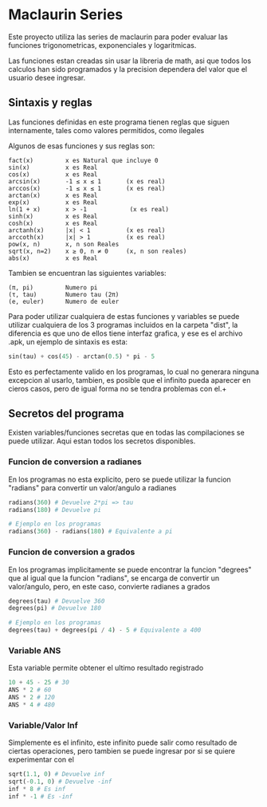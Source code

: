 # Maclaurin Series #
Este proyecto utiliza las series de maclaurin para poder evaluar las funciones trigonometricas, exponenciales y logaritmicas.

Las funciones estan creadas sin usar la libreria de math, asi que todos los calculos han sido programados y la precision dependera del valor que el usuario desee ingresar.

## Sintaxis y reglas
Las funciones definidas en este programa tienen reglas que siguen internamente, tales como valores permitidos, como ilegales

Algunos de esas funciones y sus reglas son:
```
fact(x)         x es Natural que incluye 0
sin(x)          x es Real
cos(x)          x es Real
arcsin(x)       -1 ≤ x ≤ 1       (x es real)
arccos(x)       -1 ≤ x ≤ 1       (x es real)
arctan(x)       x es Real
exp(x)          x es Real
ln(1 + x)       x > -1            (x es real)
sinh(x)         x es Real
cosh(x)         x es Real
arctanh(x)      |x| < 1          (x es real)
arccoth(x)      |x| > 1          (x es real)
pow(x, n)       x, n son Reales
sqrt(x, n=2)    x ≥ 0, n ≠ 0     (x, n son reales)
abs(x)          x es Real
```

Tambien se encuentran las siguientes variables:
```
(π, pi)         Numero pi
(τ, tau)        Numero tau (2π)
(e, euler)      Numero de euler
```

Para poder utilizar cualquiera de estas funciones y variables se puede utilizar cualquiera de los 3 programas incluidos en la carpeta "dist", la diferencia es que uno de ellos tiene interfaz grafica, y ese es el archivo .apk, un ejemplo de sintaxis es esta:

```python
sin(tau) + cos(45) - arctan(0.5) * pi - 5 
```

Esto es perfectamente valido en los programas, lo cual no generara ninguna excepcion al usarlo, tambien, es posible que el infinito pueda aparecer en cieros casos, pero de igual forma no se tendra problemas con el.+

## Secretos del programa
Existen variables/funciones secretas que en todas las compilaciones se puede utilizar. Aqui estan todos los secretos disponibles.

### Funcion de conversion a radianes
En los programas no esta explicito, pero se puede utilizar la funcion "radians" para convertir un valor/angulo a radianes

```python
radians(360) # Devuelve 2*pi => tau
radians(180) # Devuelve pi

# Ejemplo en los programas
radians(360) - radians(180) # Equivalente a pi 
```

### Funcion de conversion a grados
En los programas implicitamente se puede encontrar la funcion "degrees" que al igual que la funcion "radians", se encarga de convertir un valor/angulo, pero, en este caso, convierte radianes a grados

```python
degrees(tau) # Devuelve 360
degrees(pi) # Devuelve 180

# Ejemplo en los programas
degrees(tau) + degrees(pi / 4) - 5 # Equivalente a 400
```

### Variable ANS
Esta variable permite obtener el ultimo resultado registrado

```python
10 + 45 - 25 # 30
ANS * 2 # 60
ANS * 2 # 120
ANS * 4 # 480
```

### Variable/Valor Inf
Simplemente es el infinito, este infinito puede salir como resultado de ciertas operaciones, pero tambien se puede ingresar por si se quiere experimentar con el

```python
sqrt(1.1, 0) # Devuelve inf
sqrt(-0.1, 0) # Devuelve -inf
inf * 8 # Es inf
inf * -1 # Es -inf
```